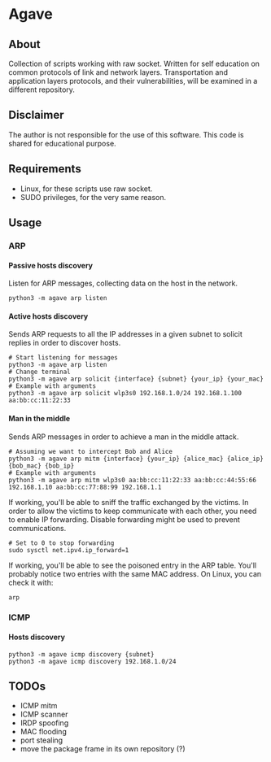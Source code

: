 # Agave

## About
Collection of scripts working with raw socket. Written for self education on common protocols of link and network layers. Transportation and application layers protocols, and their vulnerabilities, will be examined in a different repository.

## Disclaimer
The author is not responsible for the use of this software. This code is shared for educational purpose.

## Requirements
- Linux, for these scripts use raw socket.
- SUDO privileges, for the very same reason.

## Usage

### ARP

#### Passive hosts discovery
Listen for ARP messages, collecting data on the host in the network.
```
python3 -m agave arp listen
```

#### Active hosts discovery
Sends ARP requests to all the IP addresses in a given subnet to solicit replies in order to discover hosts.
```
# Start listening for messages
python3 -m agave arp listen
# Change terminal
python3 -m agave arp solicit {interface} {subnet} {your_ip} {your_mac}
# Example with arguments
python3 -m agave arp solicit wlp3s0 192.168.1.0/24 192.168.1.100 aa:bb:cc:11:22:33
```

#### Man in the middle
Sends ARP messages in order to achieve a man in the middle attack.
```
# Assuming we want to intercept Bob and Alice
python3 -m agave arp mitm {interface} {your_ip} {alice_mac} {alice_ip} {bob_mac} {bob_ip}
# Example with arguments
python3 -m agave arp mitm wlp3s0 aa:bb:cc:11:22:33 aa:bb:cc:44:55:66 192.168.1.10 aa:bb:cc:77:88:99 192.168.1.1
```
If working, you'll be able to sniff the traffic exchanged by the victims. In order to allow the victims to keep communicate with each other, you need to enable IP forwarding. Disable forwarding might be used to prevent communications.
```
# Set to 0 to stop forwarding
sudo sysctl net.ipv4.ip_forward=1
```
If working, you'll be able to see the poisoned entry in the ARP table. You'll probably notice two entries with the same MAC address. On Linux, you can check it with:
```
arp
```

### ICMP

#### Hosts discovery
```
python3 -m agave icmp discovery {subnet}
python3 -m agave icmp discovery 192.168.1.0/24
```

## TODOs
- ICMP mitm
- ICMP scanner
- IRDP spoofing
- MAC flooding
- port stealing
- move the package frame in its own repository (?)
